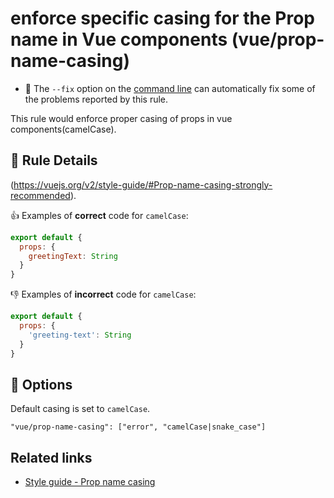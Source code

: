 # enforce specific casing for the Prop name in Vue components (vue/prop-name-casing)

- :wrench: The `--fix` option on the [command line](https://eslint.org/docs/user-guide/command-line-interface#fixing-problems) can automatically fix some of the problems reported by this rule.

This rule would enforce proper casing of props in vue components(camelCase).

## :book: Rule Details

(https://vuejs.org/v2/style-guide/#Prop-name-casing-strongly-recommended).

:+1: Examples of **correct** code for `camelCase`:

```js
export default {
  props: {
    greetingText: String
  }
}
```

:-1: Examples of **incorrect** code for `camelCase`:

```js
export default {
  props: {
    'greeting-text': String
  }
}
```

## :wrench: Options

Default casing is set to `camelCase`.

```
"vue/prop-name-casing": ["error", "camelCase|snake_case"]
```

## Related links

- [Style guide - Prop name casing](https://vuejs.org/v2/style-guide/#Prop-name-casing-strongly-recommended)
